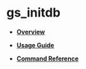 # gs\_initdb<a name="EN-US_TOPIC_0249632240"></a>

-   **[Overview](overview-0.md)**  

-   **[Usage Guide](usage-guide.md)**  

-   **[Command Reference](command-reference-1.md)**  


